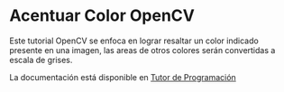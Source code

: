 # Acentuar Color OpenCV
Este tutorial OpenCV se enfoca en lograr resaltar un color indicado presente en una imagen, las areas de otros colores serán convertidas a escala de grises.

La documentación está disponible en [Tutor de Programación](http://acodigo.blogspot.com)